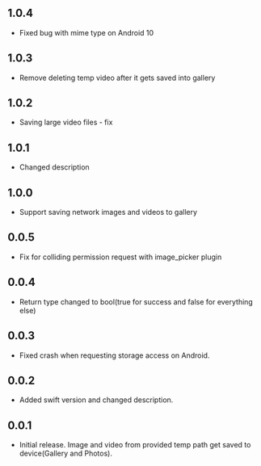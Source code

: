## 1.0.4

* Fixed bug with mime type on Android 10

## 1.0.3

* Remove deleting temp video after it gets saved into gallery

## 1.0.2

* Saving large video files - fix

## 1.0.1

* Changed description

## 1.0.0

* Support saving network images and videos to gallery

## 0.0.5

* Fix for colliding permission request with image_picker plugin

## 0.0.4

* Return type changed to bool(true for success and false for everything else)

## 0.0.3

* Fixed crash when requesting storage access on Android.

## 0.0.2

* Added swift version and changed description.

## 0.0.1

* Initial release. Image and video from provided temp path get saved to device(Gallery and Photos).